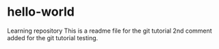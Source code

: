 # hello-world
Learning repository
This is a readme file for the git tutorial
2nd comment added for the git tutorial testing.
